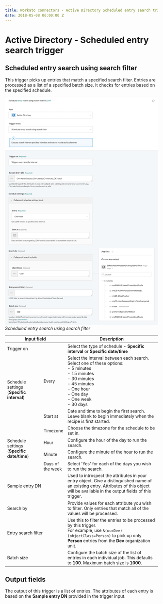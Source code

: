 ```yaml
---
title: Workato connectors - Active Directory Scheduled entry search trigger
date: 2018-05-08 06:00:00 Z
---
```


# Active Directory - Scheduled entry search trigger

## Scheduled entry search using search filter
This trigger picks up entries that match a specified search filter. Entries are processed as a list of a specified batch size. It checks for entries based on the specified schedule.

![Scheduled entry search using search filter](/assets/images/active_directory/scheduled_trigger.png)
*Scheduled entry search using search filter*

<table class="unchanged rich-diff-level-one">
  <thead>
    <tr>
        <th colspan=2 width='35%'>Input field</th>
        <th>Description</th>
    </tr>
  </thead>
  <tbody>
    <tr>
      <td colspan=2>Trigger on</td>
      <td>Select the type of schedule - <b>Specific interval</b> or <b>Specific date/time</b></td>
    </tr>
    <tr>
      <td rowspan=2>Schedule settings (<b>Specific interval</b>)</td>
      <td>Every</td>
      <td>
        Select the interval between each search. Select one of these options:<br>
        - 5 minutes<br>
        - 15 minutes<br>
        - 30 minutes<br>
        - 45 minutes<br>
        - One hour<br>
        - One day<br>
        - One week<br>
        - 30 days<br>
      </td>
    </tr>
    <tr>
      <td>Start at</td>
      <td>
        Date and time to begin the first search. Leave blank to begin immediately when the recipe is first started.
      </td>
    </tr>
    <tr>
      <td rowspan=4>Schedule settings (<b>Specific date/time</b>)</td>
      <td>Timezone</td>
      <td>Choose the timezone for the schedule to be set in.</td>
    </tr>
    <tr>
      <td>Hour</td>
      <td>Configure the hour of the day to run the search.</td>
    </tr>
    <tr>
      <td>Minute</td>
      <td>Configure the minute of the hour to run the search.</td>
    </tr>
    <tr>
      <td>Days of the week</td>
      <td>Select 'Yes' for each of the days you wish to run the search.</td>
    </tr>
    <tr>
      <td colspan=2>Sample entry DN</td>
      <td>
        Used to introspect the attributes in your entry object. Give a distinguished name of an existing entry. Attributes of this object will be available in the output fields of this trigger.
      </td>
    </tr>
    <tr>
      <td colspan=2>Search by</td>
      <td>
        Provide values for each attribute you wish to filter. Only entries that match all of the values will be processed.
      </td>
    </tr>
    <tr>
      <td colspan=2>Entry search filter</td>
      <td>
        Use this to filter the entries to be processed by this trigger.<br>
        For example, use <code>&(ou=Dev)(objectClass=Person)</code> to pick up only <b>Person</b> entries from the <b>Dev</b> organization unit.
      </td>
    </tr>
    <tr>
      <td colspan=2>Batch size</td>
      <td>
        Configure the batch size of the list of entries in each individual job. This defaults to <b>100</b>. Maximum batch size is <b>1000</b>.
      </td>
    </tr>
  </tbody>
</table>

## Output fields
The output of this trigger is a list of entries. The attributes of each entry is based on the **Sample entry DN** provided in the trigger input.
